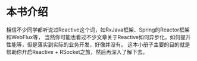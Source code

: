 本书介绍
====

相信不少同学都听说过Reactive这个词，如RxJava框架、Spring的Reactor框架和WebFlux等，
当然你可能也看过不少文章关于Reactive如何异步化，如何提升性能等，但是落实到实际的业务开发，好像并没有。
这本小册子主要的目的就是帮助你开启Reactive + RSocket之旅，然后再深入了解下去。
